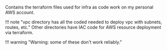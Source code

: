 Contains the terraform files used for infra as code work on my personal AWS account.

!!! note "vpc directory has all the coded needed to deploy vpc with subnets, routes, etc."
Other directories have IAC code for AWS resource deployment via terraform. 

!!! warning "Warning: some of these don't work reliably."

